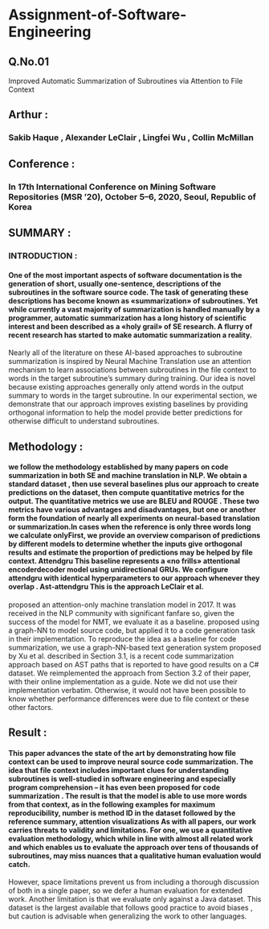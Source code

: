 # Assignment-of-Software-Engineering
## Q.No.01
Improved Automatic Summarization of Subroutines via Attention to File Context
## Arthur : 
### Sakib Haque , Alexander LeClair , Lingfei Wu , Collin McMillan 
## Conference : 
### In 17th International Conference on Mining Software Repositories (MSR ’20), October 5–6, 2020, Seoul, Republic of Korea
## SUMMARY :
### INTRODUCTION : 
#### One of the most important aspects of software documentation is the generation of short, usually one-sentence, descriptions of the subroutines in the software source code. The task of generating these descriptions has become known as «summarization» of subroutines. Yet while currently a vast majority of summarization is handled manually by a programmer, automatic summarization has a long history of scientific interest and been described as a «holy grail» of SE research. A flurry of recent research has started to make automatic summarization a reality.
Nearly all of the literature on these AI-based approaches to subroutine summarization is inspired by Neural Machine Translation use an attention mechanism to learn associations between subroutines in the file context to words in the target subroutine’s summary during training. Our idea is novel because existing approaches generally only attend words in the output summary to words in the target subroutine. In our experimental section, we demonstrate that our approach improves existing baselines by providing orthogonal information to help the model provide better predictions for otherwise difficult to understand subroutines.
## Methodology : 
#### we follow the methodology established by many papers on code summarization in both SE and machine translation in NLP. We obtain a standard dataset , then use several baselines plus our approach to create predictions on the dataset, then compute quantitative metrics for the output. The quantitative metrics we use are BLEU and ROUGE . These two metrics have various advantages and disadvantages, but one or another form the foundation of nearly all experiments on neural-based translation or summarization.In cases when the reference is only three words long we calculate onlyFirst, we provide an overview comparison of predictions by different models to determine whether the inputs give orthogonal results and estimate the proportion of predictions may be helped by file context. Attendgru This baseline represents a «no frills» attentional encoderdecoder model using unidirectional GRUs. We configure attendgru with identical hyperparameters to our approach whenever they overlap . Ast-attendgru This is the approach LeClair et al.
proposed an attention-only machine translation model in 2017. It was received in the NLP community with significant fanfare so, given the success of the model for NMT, we evaluate it as a baseline. proposed using a graph-NN to model source code, but applied it to a code generation task in their implementation. To reproduce the idea as a baseline for code summarization, we use a graph-NN-based text generation system proposed by Xu et al.
described in Section 3.1, is a recent code summarization approach based on AST paths that is reported to have good results on a C# dataset. We reimplemented the approach from Section 3.2 of their paper, with their online implementation as a guide. Note we did not use their implementation verbatim. Otherwise, it would not have been possible to know whether performance differences were due to file context or these other factors.
## Result : 
#### This paper advances the state of the art by demonstrating how file context can be used to improve neural source code summarization. The idea that file context includes important clues for understanding subroutines is well-studied in software engineering and especially program comprehension – it has even been proposed for code summarization . The result is that the model is able to use more words from that context, as in the following examples for maximum reproducibility, number is method ID in the dataset followed by the reference summary, attention visualizations As with all papers, our work carries threats to validity and limitations. For one, we use a quantitative evaluation methodology, which while in line with almost all related work and which enables us to evaluate the approach over tens of thousands of subroutines, may miss nuances that a qualitative human evaluation would catch.
However, space limitations prevent us from including a thorough discussion of both in a single paper, so we defer a human evaluation for extended work. Another limitation is that we evaluate only against a Java dataset. This dataset is the largest available that follows good practice to avoid biases , but caution is advisable when generalizing the work to other languages.

